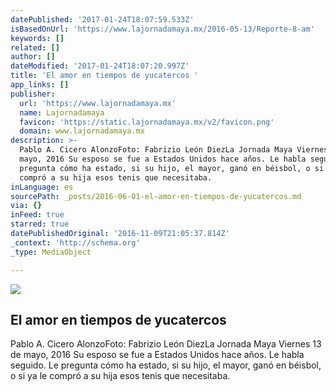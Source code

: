 ```yaml
---
datePublished: '2017-01-24T18:07:59.533Z'
isBasedOnUrl: 'https://www.lajornadamaya.mx/2016-05-13/Reporte-8-am'
keywords: []
related: []
author: []
dateModified: '2017-01-24T18:07:20.997Z'
title: 'El amor en tiempos de yucatercos '
app_links: []
publisher:
  url: 'https://www.lajornadamaya.mx'
  name: Lajornadamaya
  favicon: 'https://static.lajornadamaya.mx/v2/favicon.png'
  domain: www.lajornadamaya.mx
description: >-
  Pablo A. Cicero AlonzoFoto: Fabrizio León DiezLa Jornada Maya Viernes 13 de
  mayo, 2016 Su esposo se fue a Estados Unidos hace años. Le habla seguido. Le
  pregunta cómo ha estado, si su hijo, el mayor, ganó en béisbol, o si ya le
  compró a su hija esos tenis que necesitaba.
inLanguage: es
sourcePath: _posts/2016-06-01-el-amor-en-tiempos-de-yucatercos.md
via: {}
inFeed: true
starred: true
datePublishedOriginal: '2016-11-09T21:05:37.814Z'
_context: 'http://schema.org'
_type: MediaObject

---
```

<article style=""><img src="https://s3-us-west-2.amazonaws.com/the-grid-img/p/9ea4e9d84c9fcf62ea8be7a79b0e110fac3b22c3.jpg" /><h1>El amor en tiempos de yucatercos </h1><p>Pablo A. Cicero AlonzoFoto: Fabrizio León DiezLa Jornada Maya Viernes 13 de mayo, 2016 Su esposo se fue a Estados Unidos hace años. Le habla seguido. Le pregunta cómo ha estado, si su hijo, el mayor, ganó en béisbol, o si ya le compró a su hija esos tenis que necesitaba.</p></article>